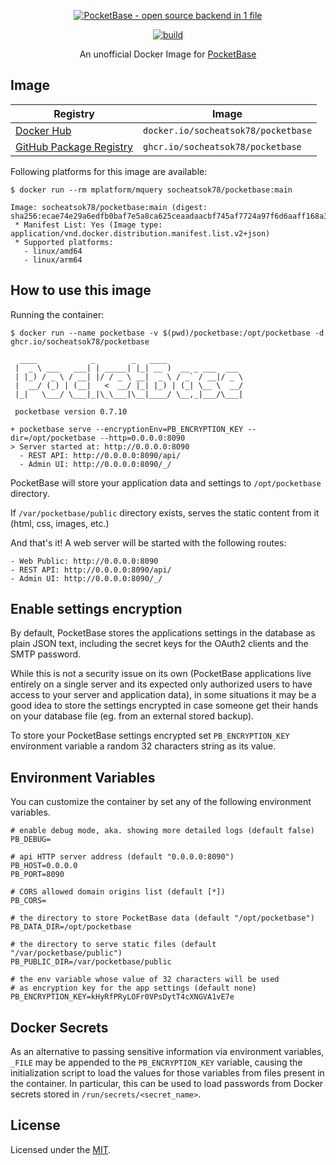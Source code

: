 <p align="center">
    <a href="https://pocketbase.io" target="_blank" rel="noopener">
        <img src="https://i.imgur.com/ZfD4BHO.png" alt="PocketBase - open source backend in 1 file" />
    </a>
</p>

<p align="center">
    <a href="https://github.com/socheatsok78/docker-pocketbase/actions/workflows/build.yml">
        <img alt="build" src="https://github.com/socheatsok78/docker-pocketbase/actions/workflows/build.yml/badge.svg" />
    </a>
</p>
<p align="center">
    An unofficial Docker Image for <a href="https://github.com/pocketbase/pocketbase">PocketBase</a>
</p>

## Image

| Registry                                                                                               | Image                               |
| ------------------------------------------------------------------------------------------------------ | ----------------------------------- |
| [Docker Hub](https://hub.docker.com/r/socheatsok78/pocketbase)                                         | `docker.io/socheatsok78/pocketbase` |
| [GitHub Package Registry](https://github.com/socheatsok78/docker-pocketbase/pkgs/container/pocketbase) | `ghcr.io/socheatsok78/pocketbase`   |

Following platforms for this image are available:

```
$ docker run --rm mplatform/mquery socheatsok78/pocketbase:main

Image: socheatsok78/pocketbase:main (digest: sha256:ecae74e29a6edfb0baf7e5a8ca625ceaadaacbf745af7724a97f6d6aaff168a3)
 * Manifest List: Yes (Image type: application/vnd.docker.distribution.manifest.list.v2+json)
 * Supported platforms:
   - linux/amd64
   - linux/arm64
```

## How to use this image

Running the container:

```
$ docker run --name pocketbase -v $(pwd)/pocketbase:/opt/pocketbase -d ghcr.io/socheatsok78/pocketbase

  ____            _        _   ____
 |  _ \ ___   ___| | _____| |_| __ )  __ _ ___  ___
 | |_) / _ \ / __| |/ / _ \ __|  _ \ / _` / __|/ _ \
 |  __/ (_) | (__|   <  __/ |_| |_) | (_| \__ \  __/
 |_|   \___/ \___|_|\_\___|\__|____/ \__,_|___/\___|

 pocketbase version 0.7.10

+ pocketbase serve --encryptionEnv=PB_ENCRYPTION_KEY --dir=/opt/pocketbase --http=0.0.0.0:8090
> Server started at: http://0.0.0.0:8090
  - REST API: http://0.0.0.0:8090/api/
  - Admin UI: http://0.0.0.0:8090/_/
```

PocketBase will store your application data and settings to `/opt/pocketbase` directory.

If `/var/pocketbase/public` directory exists, serves the static content from it (html, css, images, etc.)

And that's it! A web server will be started with the following routes:

```
- Web Public: http://0.0.0.0:8090
- REST API: http://0.0.0.0:8090/api/
- Admin UI: http://0.0.0.0:8090/_/
```

## Enable settings encryption

By default, PocketBase stores the applications settings in the database as plain JSON text, including the secret keys for the OAuth2 clients and the SMTP password.

While this is not a security issue on its own (PocketBase applications live entirely on a single server and its expected only authorized users to have access to your server and application data), in some situations it may be a good idea to store the settings encrypted in case someone get their hands on your database file (eg. from an external stored backup).

To store your PocketBase settings encrypted set `PB_ENCRYPTION_KEY` environment variable a random 32 characters string as its value.

## Environment Variables

You can customize the container by set any of the following environment variables.

```env
# enable debug mode, aka. showing more detailed logs (default false)
PB_DEBUG=

# api HTTP server address (default "0.0.0.0:8090")
PB_HOST=0.0.0.0
PB_PORT=8090

# CORS allowed domain origins list (default [*])
PB_CORS=

# the directory to store PocketBase data (default "/opt/pocketbase")
PB_DATA_DIR=/opt/pocketbase

# the directory to serve static files (default "/var/pocketbase/public")
PB_PUBLIC_DIR=/var/pocketbase/public

# the env variable whose value of 32 characters will be used
# as encryption key for the app settings (default none)
PB_ENCRYPTION_KEY=kHyRfPRyLOFr0VPsDytT4cXNGVA1vE7e
```

## Docker Secrets

As an alternative to passing sensitive information via environment variables, `_FILE` may be appended to the `PB_ENCRYPTION_KEY` variable, causing the initialization script to load the values for those variables from files present in the container. In particular, this can be used to load passwords from Docker secrets stored in `/run/secrets/<secret_name>`.

## License

Licensed under the [MIT](LICENSE).
